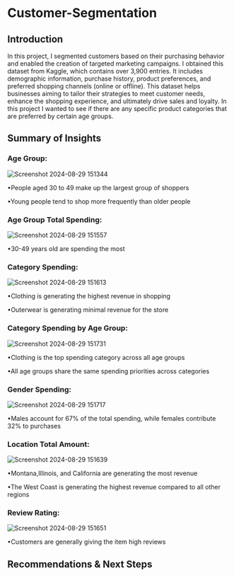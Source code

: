 # Customer-Segmentation
<h2>Introduction</h2>

In this project, I segmented customers based on their purchasing behavior and enabled the creation of targeted marketing campaigns. I obtained this dataset from Kaggle, which contains over 3,900 entries. It includes demographic information, purchase history, product preferences, and preferred shopping channels (online or offline). This dataset helps businesses aiming to tailor their strategies to meet customer needs, enhance the shopping experience, and ultimately drive sales and loyalty. In this project I wanted to see if there are any specific product categories that are preferred by certain age groups.
<h2>Summary of Insights</h2>

<h3>Age Group:</h3>

![Screenshot 2024-08-29 151344](https://github.com/user-attachments/assets/344522ed-3425-48eb-9802-770a499b111b)

<p>•People aged 30 to 49 make up the largest group of shoppers
   
  •Young people tend to shop more frequently than older people</p>

<h3>Age Group Total Spending: </h3> 

![Screenshot 2024-08-29 151557](https://github.com/user-attachments/assets/213708cc-4e9c-4f7b-bbe0-52a95854ff7e)

<p>•30-49 years old are spending the most  </p>

<h3>Category Spending:</h3>

![Screenshot 2024-08-29 151613](https://github.com/user-attachments/assets/b11d109d-325e-419e-afdc-c28d3ac13b58)
<p>•Clothing is generating the highest revenue in shopping
   
  •Outerwear is generating minimal revenue for the store</p>

<h3>Category Spending by Age Group:</h3>

![Screenshot 2024-08-29 151731](https://github.com/user-attachments/assets/9e4430a1-8819-46f6-b921-7a6918ba6d84)
<p>•Clothing is the top spending category across all age groups
 
  •All age groups share the same spending priorities across categories</p> 

<h3>Gender Spending: </h3> 

![Screenshot 2024-08-29 151717](https://github.com/user-attachments/assets/3aa87421-a66e-427c-b6d0-aa66bd43a70e)
<p>•Males account for 67% of the total spending, while females contribute 32% to purchases</p>

<h3>Location Total Amount: </h3> 

![Screenshot 2024-08-29 151639](https://github.com/user-attachments/assets/7844b15b-891d-4714-ba3f-5ceaef86fb99)
<p>•Montana,Illinois, and California are generating the most revenue
   
  •The West Coast is generating the highest revenue compared to all other regions  </p>

<h3>Review Rating: </h3> 

![Screenshot 2024-08-29 151651](https://github.com/user-attachments/assets/4fd098c3-89e3-41cc-92a9-c35e033571dd)
<p>•Customers are generally giving the item high reviews</p>
  
<h2>Recommendations & Next Steps</h2>


